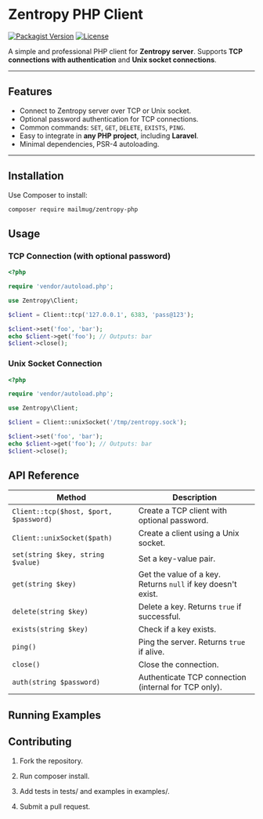 # Zentropy PHP Client

[![Packagist Version](https://img.shields.io/packagist/v/mailmug/zentropy-php)](https://packagist.org/packages/mailmug/zentropy-php)
[![License](https://img.shields.io/packagist/l/mailmug/zentropy-php)](LICENSE)

A simple and professional PHP client for **Zentropy server**. Supports **TCP connections with authentication** and **Unix socket connections**.

---

## Features

- Connect to Zentropy server over TCP or Unix socket.
- Optional password authentication for TCP connections.
- Common commands: `SET`, `GET`, `DELETE`, `EXISTS`, `PING`.
- Easy to integrate in **any PHP project**, including **Laravel**.
- Minimal dependencies, PSR-4 autoloading.

---

## Installation

Use Composer to install:

```bash
composer require mailmug/zentropy-php
```

## Usage

### TCP Connection (with optional password)

```php
<?php

require 'vendor/autoload.php';

use Zentropy\Client;

$client = Client::tcp('127.0.0.1', 6383, 'pass@123');

$client->set('foo', 'bar');
echo $client->get('foo'); // Outputs: bar
$client->close();

```

### Unix Socket Connection

```php
<?php

require 'vendor/autoload.php';

use Zentropy\Client;

$client = Client::unixSocket('/tmp/zentropy.sock');

$client->set('foo', 'bar');
echo $client->get('foo'); // Outputs: bar
$client->close();
```

## API Reference
| Method                                 | Description                                                  |
| -------------------------------------- | ------------------------------------------------------------ |
| `Client::tcp($host, $port, $password)` | Create a TCP client with optional password.                  |
| `Client::unixSocket($path)`            | Create a client using a Unix socket.                         |
| `set(string $key, string $value)`      | Set a key-value pair.                                        |
| `get(string $key)`                     | Get the value of a key. Returns `null` if key doesn't exist. |
| `delete(string $key)`                  | Delete a key. Returns `true` if successful.                  |
| `exists(string $key)`                  | Check if a key exists.                                       |
| `ping()`                               | Ping the server. Returns `true` if alive.                    |
| `close()`                              | Close the connection.                                        |
| `auth(string $password)`               | Authenticate TCP connection (internal for TCP only).         |


## Running Examples


## Contributing

1. Fork the repository.

2. Run composer install.

3. Add tests in tests/ and examples in examples/.

4. Submit a pull request.
